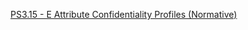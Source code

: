 
[PS3.15 - E Attribute Confidentiality Profiles (Normative)](https://www.dicomstandard.org/standards/view/security-and-system-management-profiles#chapter_E)

